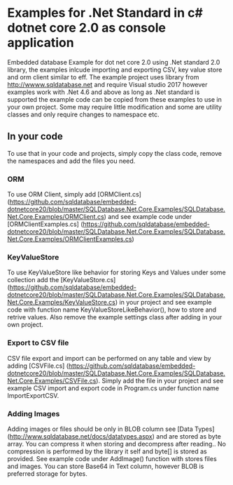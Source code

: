 # Examples for .Net Standard in c# dotnet core 2.0 as console application

Embedded database Example for dot net core 2.0 using .Net standard 2.0 library, the examples inlcude importing and exporting CSV, key value store and orm client similar to eff. The example project uses library from http://wwww.sqldatabase.net and require Visual studio 2017 however examples work with .Net 4.6 and above as long as .Net standard is supported the example code can be copied from these examples to use in your own project. Some may require little modification and some are utility classes and only require changes to namespace etc.

## In your code
To use that in your code and projects, simply copy the class code, remove the namespaces and add the files you need.

### ORM 
To use ORM Client, simply add [ORMClient.cs] (https://github.com/sqldatabase/embedded-dotnetcore20/blob/master/SQLDatabase.Net.Core.Examples/SQLDatabase.Net.Core.Examples/ORMClient.cs) and see example code under [ORMClientExamples.cs] (https://github.com/sqldatabase/embedded-dotnetcore20/blob/master/SQLDatabase.Net.Core.Examples/SQLDatabase.Net.Core.Examples/ORMClientExamples.cs) 

### KeyValueStore 
To use KeyValueStore like behavior for storing Keys and Values under some collection add the [KeyValueStore.cs] (https://github.com/sqldatabase/embedded-dotnetcore20/blob/master/SQLDatabase.Net.Core.Examples/SQLDatabase.Net.Core.Examples/KeyValueStore.cs) in your project and see example code with function name KeyValueStoreLikeBehavior(), how to store and retrive values. Also remove the example settings class after adding in your own project.

### Export to CSV file
CSV file export and import can be performed on any table and view by adding [CSVFile.cs] (https://github.com/sqldatabase/embedded-dotnetcore20/blob/master/SQLDatabase.Net.Core.Examples/SQLDatabase.Net.Core.Examples/CSVFile.cs).
Simply add the file in your project and see example CSV import and export code in Program.cs under function name ImportExportCSV.

### Adding Images
Adding images or files should be only in BLOB column see [Data Types] (http://www.sqldatabase.net/docs/datatypes.aspx) and are stored as byte array. You can compress it when storing and decompress after reading.. No compression is performed by the library it self and byte[] is stored as provided. See example code under AddImage() function with stores files and images. You can store Base64 in Text column, however BLOB is preferred storage for bytes.
